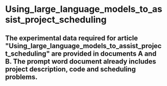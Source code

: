 # Using_large_language_models_to_assist_project_scheduling
## The experimental data required for article "Using_large_language_models_to_assist_project_scheduling" are provided in documents A and B. The prompt word document already includes project description, code and scheduling problems.
 
